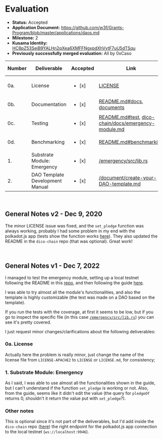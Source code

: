 # Evaluation

- **Status:** Accepted
- **Application Document:** https://github.com/w3f/Grants-Program/blob/master/applications/daos.md
- **Milestone:** 2
- **Kusama Identity:** [HC8pZ53SejB9YALHn2qXea6XMFFNgxpdXhVvtF7uU5dTSqu](https://kusama.subscan.io/account/HC8pZ53SejB9YALHn2qXea6XMFFNgxpdXhVvtF7uU5dTSqu)
- **Previously successfully merged evaluation:** All by 0xCaso

| Number | Deliverable                     | Accepted               | Link                                                                                                                                                                                                                                                                     | Evaluation Notes      |
| ------ | ------------------------------- | ---------------------- | ------------------------------------------------------------------------------------------------------------------------------------------------------------------------------------------------------------------------------------------------------------------------ | --------------------- |
| 0a.    | License                         | <ul><li>[x] </li></ul> | [LICENSE](https://github.com/daos-org/daos/blob/0af568d526a161e66d4eb4b3e4b2f974ae4fd2f5/LICENSE-APACHE2)                                                                                                                                                                | See **General Notes** |
| 0b.    | Documentation                   | <ul><li>[x] </li></ul> | [README.md#docs](https://github.com/daos-org/daos/blob/0af568d526a161e66d4eb4b3e4b2f974ae4fd2f5/README.md#docs), [documents](https://github.com/daos-org/daos/tree/0af568d526a161e66d4eb4b3e4b2f974ae4fd2f5/document)                                                    | -                     |
| 0c.    | Testing                         | <ul><li>[x] </li></ul> | [README.md#test](https://github.com/daos-org/daos/blob/0af568d526a161e66d4eb4b3e4b2f974ae4fd2f5/README.md#test), [dico-chain/docs/emergency-module.md](https://github.com/DICO-TEAM/dico-chain/blob/75daadb61ab1e4562775e136e1b952d86979b228/docs/emergency%20module.md) | -                     |
| 0d.    | Benchmarking                    | <ul><li>[x] </li></ul> | [README.md#benchmarking](https://github.com/daos-org/daos/blob/0af568d526a161e66d4eb4b3e4b2f974ae4fd2f5/README.md#benchmarking)                                                                                                                                          | -                     |
| 1.     | Substrate Module: Emergency     | <ul><li>[x] </li></ul> | [/emergency/src/lib.rs](https://github.com/daos-org/daos/blob/0af568d526a161e66d4eb4b3e4b2f974ae4fd2f5/emergency/src/lib.rs)                                                                                                                                             | See **General Notes** |
| 2.     | DAO Template Development Manual | <ul><li>[x] </li></ul> | [/document/create-your-DAO-template.md](https://github.com/daos-org/daos/blob/0af568d526a161e66d4eb4b3e4b2f974ae4fd2f5/document/create%20your%20DAO%20template.md)                                                                                                       | -                     |

<br/>

## General Notes v2 - Dec 9, 2020

The minor LICENSE issue was fixed, and the `set_pledge` function was always working, probably I had some problem in my end with the polkadot.js app (tests show the function works [here](https://github.com/daos-org/daos/blob/0af568d526a161e66d4eb4b3e4b2f974ae4fd2f5/emergency/src/tests.rs#L85)). They also updated the README in the `dico-chain` repo (that was optional). Great work!

<br/>

## General Notes v1 - Dec 7, 2022

I managed to test the emergency module, setting up a local testnet following the README in this [repo](https://github.com/DICO-TEAM/dico-chain), and then following the guide [here](https://github.com/DICO-TEAM/dico-chain/blob/aba75877e0bc6828e2d347d25c9d198e964b9cd4/docs/emergency%20module.md).

I was able to try almost all the module's functionalities, and also the template is highly customizable (the test was made on a DAO based on the template).

If you run the tests with the coverage, at first it seems to be low, but if you go to inspect the specific file (in this case [`/emergency/src/lib.rs`](https://github.com/daos-org/daos/blob/0af568d526a161e66d4eb4b3e4b2f974ae4fd2f5/emergency/src/lib.rs)) you can see it's pretty covered.

I just request minor changes/clarifications about the following deliverables:

### 0a. License

Actually here the problem is really minor, just change the name of the license file from `LICENSE-APACHE2` to `LICENSE` or `LICENSE.md`, for consistency;

### 1. Substrate Module: Emergency

As I said, I was able to use almost all the functionalities shown in the guide, but I can't understand if the function `set_pledge` is working or not. Also, from the guide, seems like it didn't edit the value (the query for `pledgeOf` returns 0, shouldn't it return the value put with `set_pledge`?).

### Other notes

This is optional since it's not part of the deliverables, but I'd add inside the `dico-chain` repo ([here](https://github.com/DICO-TEAM/dico-chain#run-testnet)) the right endpoint for the polkadot.js app connection to the local testnet (`ws://localhost:9946`).
